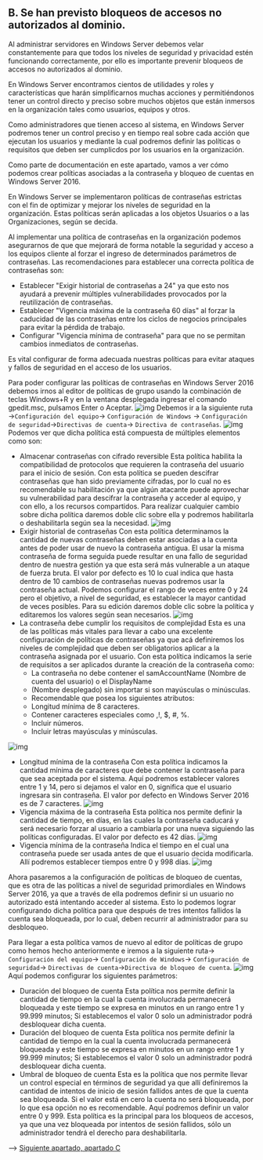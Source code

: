 ## B. Se han previsto bloqueos de accesos no autorizados al dominio. ##
Al administrar servidores en Windows Server debemos velar constantemente para que todos los niveles de seguridad y privacidad estén funcionando correctamente, por ello es importante prevenir bloqueos de accesos no autorizados al dominio.

En Windows Server encontramos cientos de utilidades y roles y características que harán simplificarnos muchas acciones y permitiéndonos  tener un control directo y preciso sobre muchos objetos que están inmersos en la organización tales como usuarios, equipos y otros.

Como administradores que tienen acceso al sistema, en Windows Server podremos tener un control preciso y en tiempo real sobre cada acción que ejecutan los usuarios y mediante la cual podremos definir las políticas o requisitos que deben ser cumplicdos por los usuarios en la organización.

Como parte de documentación en este apartado, vamos a ver cómo podemos crear políticas asociadas a la contraseña y bloqueo de cuentas en Windows Server 2016.

En Windows Server se implementaron políticas de contraseñas estrictas con el fin de optimizar y mejorar los niveles de seguridad en la organización. Estas políticas serán aplicadas a los objetos Usuarios o a las Organizaciones, según se decida.

Al implementar una política de contraseñas en la organización podemos asegurarnos de que que mejorará de forma notable la seguridad y acceso a los equipos cliente al forzar el ingreso de determinados parámetros de contraseñas. Las recomendaciones para establecer una correcta política de contraseñas son:

- Establecer "Exigir historial de contraseñas a 24" ya que esto nos ayudará a prevenir múltiples vulnerabilidades provocados por la reutilización de contraseñas.
- Establecer "Vigencia máxima de la contraseña 60 días" al forzar la caducidad de las contraseñas entre los ciclos de negocios principales para evitar la pérdida de trabajo.
- Configurar "Vigencia mínima de contraseña" para que no se permitan cambios inmediatos de contraseñas.

Es vital configurar de forma adecuada nuestras políticas para evitar ataques y fallos de seguridad en el acceso de los usuarios.
 
Para poder configurar las políticas de contraseñas en Windows Server 2016 debemos irnos al editor de políticas de grupo usando la combinación de teclas Windows+R y en la ventana desplegada ingresar el comando gpedit.msc, pulsamos Enter o Aceptar. 
![img](https://github.com/roareva/ISO-Administracion_de_dominios/blob/master/admin_access_dom/img/b/0.jpg)
Debemos ir a la siguiente ruta ->`Configuración del equipo`-> `Configuración de Windows` -> `Configuración de seguridad`->`Directivas de cuenta`-> `Directiva de contraseñas`.
![img](https://github.com/roareva/ISO-Administracion_de_dominios/blob/master/admin_access_dom/img/b/1.jpg)
Podemos ver que dicha política está compuesta de múltiples elementos como son:
 
- Almacenar contraseñas con cifrado reversible
Esta política habilita la compatibilidad de protocolos que requieren la contraseña del usuario para el inicio de sesión. Con esta política se pueden descifrar contraseñas que han sido previamente cifradas, por lo cual no es recomendable su habilitación ya que algún atacante puede aprovechar su vulnerabilidad para descifrar la contraseña y acceder al equipo, y con ello, a los recursos compartidos. Para realizar cualquier cambio sobre dicha política daremos doble clic sobre ella y podremos habilitarla o deshabilitarla según sea la necesidad.
![img](https://github.com/roareva/ISO-Administracion_de_dominios/blob/master/admin_access_dom/img/b/2.jpg)
- Exigir historial de contraseñas
Con esta política determinamos la cantidad de nuevas contraseñas deben estar asociadas a la cuenta antes de poder usar de nuevo la contraseña antigua. El usar la misma contraseña de forma seguida puede resultar en una fallo de seguridad dentro de nuestra gestión ya que esta será más vulnerable a un ataque de fuerza bruta. El valor por defecto es 10 lo cual indica que hasta dentro de 10 cambios de contraseñas nuevas podremos usar la contraseña actual. Podemos configurar el rango de veces entre 0 y 24 pero el objetivo, a nivel de seguridad, es establecer la mayor cantidad de veces posibles. Para su edición daremos doble clic sobre la política y editaremos los valores según sean necesarios.
![img](https://github.com/roareva/ISO-Administracion_de_dominios/blob/master/admin_access_dom/img/b/3.jpg)
- La contraseña debe cumplir los requisitos de complejidad
Esta es una de las políticas más vitales para llevar a cabo una excelente configuración de políticas de contraseñas ya que acá definiremos los niveles de complejidad que deben ser obligatorios aplicar a la contraseña asignada por el usuario. Con esta política indicamos la serie de requisitos a ser aplicados durante la creación de la contraseña como:
  - La contraseña no debe contener el samAccountName (Nombre de cuenta del usuario) o el DisplayName
  - (Nombre desplegado) sin importar si son mayúsculas o minúsculas.
  - Recomendable que posea los siguientes atributos:
  - Longitud mínima de 8 caracteres.
  - Contener caracteres especiales como ,!, $, #, %.
  - Incluir números.
  - Incluir letras mayúsculas y minúsculas.
 
![img](https://github.com/roareva/ISO-Administracion_de_dominios/blob/master/admin_access_dom/img/b/4.jpg)
 
- Longitud mínima de la contraseña
Con esta política indicamos la cantidad mínima de caracteres que debe contener la contraseña para que sea aceptada por el sistema. Aquí podremos establecer valores entre 1 y 14, pero si dejamos el valor en 0, significa que el usuario ingresara sin contraseña. El valor por defecto en Windows Server 2016 es de 7 caracteres.
![img](https://github.com/roareva/ISO-Administracion_de_dominios/blob/master/admin_access_dom/img/b/5.jpg)
- Vigencia máxima de la contraseña
Esta política nos permite definir la cantidad de tiempo, en días, en las cuales la contraseña caducará y será necesario forzar al usuario a cambiarla por una nueva siguiendo las políticas configuradas. El valor por defecto es 42 días.
![img](https://github.com/roareva/ISO-Administracion_de_dominios/blob/master/admin_access_dom/img/b/6.jpg)
- Vigencia mínima de la contraseña
Indica el tiempo en el cual una contraseña puede ser usada antes de que el usuario decida modificarla. Allí podremos establecer tiempos entre 0 y 998 días.
![img](https://github.com/roareva/ISO-Administracion_de_dominios/blob/master/admin_access_dom/img/b/7.jpg)
 
 Ahora pasaremos a la configuración de políticas de bloqueo de cuentas, que es otra de las políticas a nivel de seguridad primordiales en Windows Server 2016, ya que a través de ella podremos definir si un usuario no autorizado está intentando acceder al sistema. Esto lo podemos lograr configurando dicha política para que después de tres intentos fallidos la cuenta sea bloqueada, por lo cual, deben recurrir al administrador para su desbloqueo.
 
Para llegar a esta política vamos de nuevo al editor de políticas de grupo como hemos hecho anteriormente e iremos a la siguiente ruta->
`Configuración del equipo`-> `Configuración de Windows`-> `Configuración de seguridad`-> `Directivas de cuenta`->`Directiva de bloqueo de cuenta`.
![img](https://github.com/roareva/ISO-Administracion_de_dominios/blob/master/admin_access_dom/img/b/8.jpg)
Aquí podemos configurar los siguientes parámetros:
- Duración del bloqueo de cuenta
Esta política nos permite definir la cantidad de tiempo en la cual la cuenta involucrada permanecerá bloqueada y este tiempo se expresa en minutos en un rango entre 1 y 99.999 minutos; Si establecemos el valor 0 solo un administrador podrá desbloquear dicha cuenta.
- Duración del bloqueo de cuenta
Esta política nos permite definir la cantidad de tiempo en la cual la cuenta involucrada permanecerá bloqueada y este tiempo se expresa en minutos en un rango entre 1 y 99.999 minutos; Si establecemos el valor 0 solo un administrador podrá desbloquear dicha cuenta.
- Umbral de bloqueo de cuenta
Esta es la política que nos permite llevar un control especial en términos de seguridad ya que allí definiremos la cantidad de intentos de inicio de sesión fallidos antes de que la cuenta sea bloqueada. Si el valor está en cero la cuenta no será bloqueada, por lo que esa opción no es recomendable. Aquí podremos definir un valor entre 0 y 999. Esta política es la principal para los bloqueos de accesos, ya que una vez bloqueada por intentos de sesión fallidos, sólo un administrador tendrá el derecho para deshabilitarla.

--> [Siguiente apartado, apartado C](https://github.com/roareva/ISO-Administracion_de_dominios/blob/master/admin_access_dom/c/readme.md)
